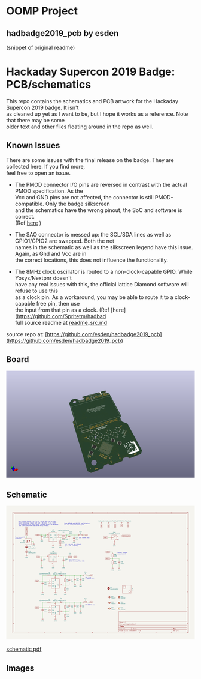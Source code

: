 # OOMP Project  
## hadbadge2019_pcb  by esden  
  
(snippet of original readme)  
  
Hackaday Supercon 2019 Badge: PCB/schematics  
============================================  
  
This repo contains the schematics and PCB artwork for the Hackaday Supercon 2019 badge. It isn't  
as cleaned up yet as I want to be, but I hope it works as a reference. Note that there may be some  
older text and other files floating around in the repo as well.  
  
Known Issues  
------------  
  
There are some issues with the final release on the badge. They are collected here. If you find more,  
feel free to open an issue.  
  
* The PMOD connector I/O pins are reversed in contrast with the actual PMOD specification. As the  
Vcc and GND pins are not affected, the connector is still PMOD-compatible. Only the badge silkscreen  
and the schematics have the wrong pinout, the SoC and software is correct.   
(Ref [here](https://github.com/Spritetm/hadbadge2019_fpgasoc/issues/18) )  
  
* The SAO connector is messed up: the SCL/SDA lines as well as GPIO1/GPIO2 are swapped. Both the net  
names in the schematic as well as the silkscreen legend have this issue. Again, as Gnd and Vcc are in  
the correct locations, this does not influence the functionality.  
  
* The 8MHz clock oscillator is routed to a non-clock-capable GPIO. While Yosys/Nextpnr doesn't  
have any real issues with this, the official lattice Diamond software will refuse to use this  
as a clock pin. As a workaround, you may be able to route it to a clock-capable free pin, then use  
the input from that pin as a clock. (Ref [here](https://github.com/Spritetm/hadbad  
  full source readme at [readme_src.md](readme_src.md)  
  
source repo at: [https://github.com/esden/hadbadge2019_pcb](https://github.com/esden/hadbadge2019_pcb)  
## Board  
  
[![working_3d.png](working_3d_600.png)](working_3d.png)  
## Schematic  
  
[![working_schematic.png](working_schematic_600.png)](working_schematic.png)  
  
[schematic pdf](working_schematic.pdf)  
## Images  
